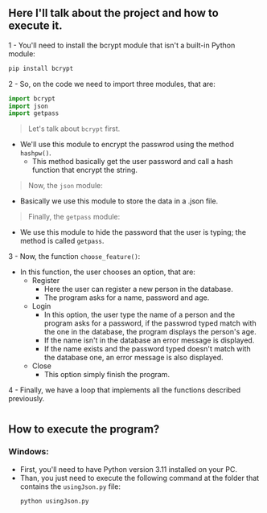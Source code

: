 ## Here I'll talk about the project and how to execute it.

1 - You'll need to install the bcrypt module that isn't a built-in Python module:
```bash
pip install bcrypt
```

2 - So, on the code we need to import three modules, that are:

```python
import bcrypt
import json
import getpass
```

> Let's talk about ```bcrypt``` first.
- We'll use this module to encrypt the passwrod using the method ```hashpw()```.
  - This method basically get the user password and call a hash function that encrypt the string.

>Now, the ```json``` module:
- Basically we use this module to store the data in a .json file.

>Finally, the ```getpass``` module:
- We use this module to hide the password that the user is typing; the method is called ```getpass```.

3 - Now, the function ```choose_feature()```:
- In this function, the user chooses an option, that are:
  - Register
    - Here the user can register a new person in the database.
    - The program asks for a name, password and age.
  - Login
    - In this option, the user type the name of a person and the program asks for a password, if the passwrod typed match with the one in the database, the program displays the person's age.
    - If the name isn't in the database an error message is displayed.
    - If the name exists and the password typed doesn't match with the database one, an error message is also displayed.
  - Close
    - This option simply finish the program.

4 - Finally, we have a loop that implements all the functions described previously.

#

## How to execute the program?

### Windows:
- First, you'll need to have Python version 3.11 installed on your PC.
- Than, you just need to execute the following command at the folder that contains the ```usingJson.py``` file:
  ```bash
  python usingJson.py
  ````